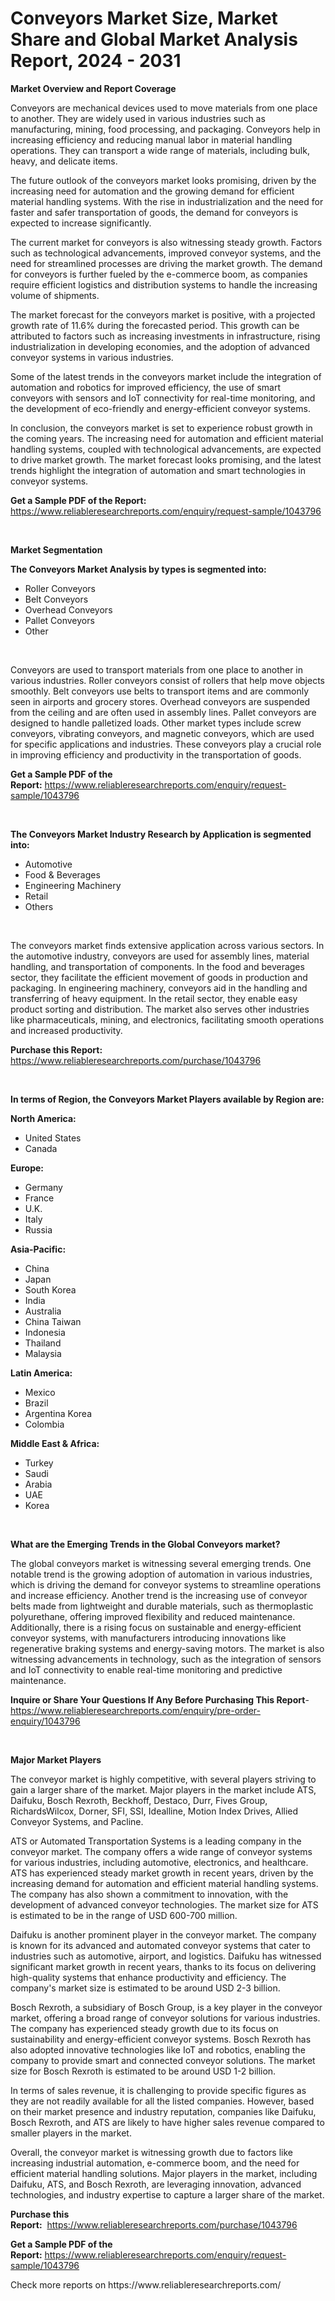 <p><h1>Conveyors Market Size, Market Share and Global Market Analysis Report, 2024 - 2031</h1></p><p><strong>Market Overview and Report Coverage</strong></p>
<p><p>Conveyors are mechanical devices used to move materials from one place to another. They are widely used in various industries such as manufacturing, mining, food processing, and packaging. Conveyors help in increasing efficiency and reducing manual labor in material handling operations. They can transport a wide range of materials, including bulk, heavy, and delicate items.</p><p>The future outlook of the conveyors market looks promising, driven by the increasing need for automation and the growing demand for efficient material handling systems. With the rise in industrialization and the need for faster and safer transportation of goods, the demand for conveyors is expected to increase significantly.</p><p>The current market for conveyors is also witnessing steady growth. Factors such as technological advancements, improved conveyor systems, and the need for streamlined processes are driving the market growth. The demand for conveyors is further fueled by the e-commerce boom, as companies require efficient logistics and distribution systems to handle the increasing volume of shipments.</p><p>The market forecast for the conveyors market is positive, with a projected growth rate of 11.6% during the forecasted period. This growth can be attributed to factors such as increasing investments in infrastructure, rising industrialization in developing economies, and the adoption of advanced conveyor systems in various industries.</p><p>Some of the latest trends in the conveyors market include the integration of automation and robotics for improved efficiency, the use of smart conveyors with sensors and IoT connectivity for real-time monitoring, and the development of eco-friendly and energy-efficient conveyor systems.</p><p>In conclusion, the conveyors market is set to experience robust growth in the coming years. The increasing need for automation and efficient material handling systems, coupled with technological advancements, are expected to drive market growth. The market forecast looks promising, and the latest trends highlight the integration of automation and smart technologies in conveyor systems.</p></p>
<p><strong>Get a Sample PDF of the Report:</strong> <a href="https://www.reliableresearchreports.com/enquiry/request-sample/1043796">https://www.reliableresearchreports.com/enquiry/request-sample/1043796</a></p>
<p>&nbsp;</p>
<p><strong>Market Segmentation</strong></p>
<p><strong>The Conveyors Market Analysis by types is segmented into:</strong></p>
<p><ul><li>Roller Conveyors</li><li>Belt Conveyors</li><li>Overhead Conveyors</li><li>Pallet Conveyors</li><li>Other</li></ul></p>
<p>&nbsp;</p>
<p><p>Conveyors are used to transport materials from one place to another in various industries. Roller conveyors consist of rollers that help move objects smoothly. Belt conveyors use belts to transport items and are commonly seen in airports and grocery stores. Overhead conveyors are suspended from the ceiling and are often used in assembly lines. Pallet conveyors are designed to handle palletized loads. Other market types include screw conveyors, vibrating conveyors, and magnetic conveyors, which are used for specific applications and industries. These conveyors play a crucial role in improving efficiency and productivity in the transportation of goods.</p></p>
<p><strong>Get a Sample PDF of the Report:</strong>&nbsp;<a href="https://www.reliableresearchreports.com/enquiry/request-sample/1043796">https://www.reliableresearchreports.com/enquiry/request-sample/1043796</a></p>
<p>&nbsp;</p>
<p><strong>The Conveyors Market Industry Research by Application is segmented into:</strong></p>
<p><ul><li>Automotive</li><li>Food & Beverages</li><li>Engineering Machinery</li><li>Retail</li><li>Others</li></ul></p>
<p>&nbsp;</p>
<p><p>The conveyors market finds extensive application across various sectors. In the automotive industry, conveyors are used for assembly lines, material handling, and transportation of components. In the food and beverages sector, they facilitate the efficient movement of goods in production and packaging. In engineering machinery, conveyors aid in the handling and transferring of heavy equipment. In the retail sector, they enable easy product sorting and distribution. The market also serves other industries like pharmaceuticals, mining, and electronics, facilitating smooth operations and increased productivity.</p></p>
<p><strong>Purchase this Report:</strong>&nbsp; <a href="https://www.reliableresearchreports.com/purchase/1043796">https://www.reliableresearchreports.com/purchase/1043796</a></p>
<p>&nbsp;</p>
<p><strong>In terms of Region, the Conveyors Market Players available by Region are:</strong></p>
<p>
    <p> <strong> North America: </strong>
        <ul>
            <li>United States</li>
            <li>Canada</li>
        </ul>
        </p> 
    <p> <strong> Europe: </strong>
        <ul>
            <li>Germany</li>
            <li>France</li>
            <li>U.K.</li>
            <li>Italy</li>
            <li>Russia</li>
        </ul>
        </p> 
    <p> <strong> Asia-Pacific: </strong>
        <ul>
            <li>China</li>
            <li>Japan</li>
            <li>South Korea</li>
            <li>India</li>
            <li>Australia</li>
            <li>China Taiwan</li>
            <li>Indonesia</li>
            <li>Thailand</li>
            <li>Malaysia</li>
        </ul>
        </p> 
    <p> <strong> Latin America: </strong>
        <ul>
            <li>Mexico</li>
            <li>Brazil</li>
            <li>Argentina Korea</li>
            <li>Colombia</li>
        </ul>
        </p> 
    <p> <strong> Middle East & Africa: </strong>
        <ul>
            <li>Turkey</li>
            <li>Saudi</li>
            <li>Arabia</li>
            <li>UAE</li>
            <li>Korea</li>
        </ul>
    </p>
    </p>
<p>&nbsp;</p>
<p><strong>What are the Emerging Trends in the Global Conveyors market?</strong></p>
<p><p>The global conveyors market is witnessing several emerging trends. One notable trend is the growing adoption of automation in various industries, which is driving the demand for conveyor systems to streamline operations and increase efficiency. Another trend is the increasing use of conveyor belts made from lightweight and durable materials, such as thermoplastic polyurethane, offering improved flexibility and reduced maintenance. Additionally, there is a rising focus on sustainable and energy-efficient conveyor systems, with manufacturers introducing innovations like regenerative braking systems and energy-saving motors. The market is also witnessing advancements in technology, such as the integration of sensors and IoT connectivity to enable real-time monitoring and predictive maintenance.</p></p>
<p><strong>Inquire or Share Your Questions If Any Before Purchasing This Report</strong>- <a href="https://www.reliableresearchreports.com/enquiry/pre-order-enquiry/1043796">https://www.reliableresearchreports.com/enquiry/pre-order-enquiry/1043796</a></p>
<p>&nbsp;</p>
<p><strong>Major Market Players</strong></p>
<p><p>The conveyor market is highly competitive, with several players striving to gain a larger share of the market. Major players in the market include ATS, Daifuku, Bosch Rexroth, Beckhoff, Destaco, Durr, Fives Group, RichardsWilcox, Dorner, SFI, SSI, Idealline, Motion Index Drives, Allied Conveyor Systems, and Pacline.</p><p>ATS or Automated Transportation Systems is a leading company in the conveyor market. The company offers a wide range of conveyor systems for various industries, including automotive, electronics, and healthcare. ATS has experienced steady market growth in recent years, driven by the increasing demand for automation and efficient material handling systems. The company has also shown a commitment to innovation, with the development of advanced conveyor technologies. The market size for ATS is estimated to be in the range of USD 600-700 million.</p><p>Daifuku is another prominent player in the conveyor market. The company is known for its advanced and automated conveyor systems that cater to industries such as automotive, airport, and logistics. Daifuku has witnessed significant market growth in recent years, thanks to its focus on delivering high-quality systems that enhance productivity and efficiency. The company's market size is estimated to be around USD 2-3 billion.</p><p>Bosch Rexroth, a subsidiary of Bosch Group, is a key player in the conveyor market, offering a broad range of conveyor solutions for various industries. The company has experienced steady growth due to its focus on sustainability and energy-efficient conveyor systems. Bosch Rexroth has also adopted innovative technologies like IoT and robotics, enabling the company to provide smart and connected conveyor solutions. The market size for Bosch Rexroth is estimated to be around USD 1-2 billion.</p><p>In terms of sales revenue, it is challenging to provide specific figures as they are not readily available for all the listed companies. However, based on their market presence and industry reputation, companies like Daifuku, Bosch Rexroth, and ATS are likely to have higher sales revenue compared to smaller players in the market.</p><p>Overall, the conveyor market is witnessing growth due to factors like increasing industrial automation, e-commerce boom, and the need for efficient material handling solutions. Major players in the market, including Daifuku, ATS, and Bosch Rexroth, are leveraging innovation, advanced technologies, and industry expertise to capture a larger share of the market.</p></p>
<p><strong>Purchase this Report:</strong>&nbsp;&nbsp;<a href="https://www.reliableresearchreports.com/purchase/1043796">https://www.reliableresearchreports.com/purchase/1043796</a></p>
<p></p>
<p><strong>Get a Sample PDF of the Report:</strong>&nbsp;<a href="https://www.reliableresearchreports.com/enquiry/request-sample/1043796">https://www.reliableresearchreports.com/enquiry/request-sample/1043796</a></p>
<p>Check more reports on https://www.reliableresearchreports.com/</p>